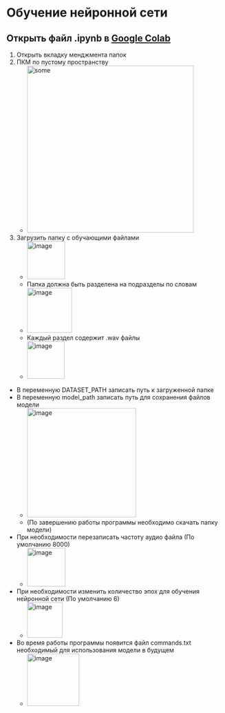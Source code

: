 # Обучение нейронной сети
## Открыть файл .ipynb в [Google Colab](https://colab.research.google.com/)
1. Открыть вкладку менджмента папок
2. ПКМ по пустому пространству
   * <img width="387" alt="some" src="https://user-images.githubusercontent.com/91955445/177967673-4c48615c-f44e-4a33-8308-e1fb2d30abcd.png">
3. Загрузить папку с обучающими файлами
   - <img width="88" alt="image" src="https://user-images.githubusercontent.com/91955445/177975095-aad6c567-ecf0-4cc4-badf-638b131a382b.png">
   - Папка должна быть разделена на подразделы по словам
   - <img width="104" alt="image" src="https://user-images.githubusercontent.com/91955445/177975210-156e8428-c17a-4f88-b121-5ca885eb85c5.png">
   - Каждый раздел содержит .wav файлы
   - <img width="87" alt="image" src="https://user-images.githubusercontent.com/91955445/177975353-75dc9687-f2c3-45b9-bc01-7c8d5015965f.png">
   
* В переменную DATASET_PATH записать путь к загруженной папке
* В переменную model_path записать путь для сохранения файлов модели
  * <img width="253" alt="image" src="https://user-images.githubusercontent.com/91955445/177973093-d5f1e162-d618-418d-a53f-dd11628d5626.png">
   * (По завершению работы программы необходимо скачать папку модели) 
* При необходимости перезаписать частоту аудио файла (По умолчанию 8000)
  * <img width="89" alt="image" src="https://user-images.githubusercontent.com/91955445/177973507-e0335c10-5ba7-4068-9f09-2565f355dd3f.png">
* При необходимости изменить количество эпох для обучения нейронной сети (По умолчанию 6)
  * <img width="82" alt="image" src="https://user-images.githubusercontent.com/91955445/177974221-7d8e9ef3-3f7a-4888-bed5-815c258295b6.png">
* Во время работы программы появится файл commands.txt необходимый для использования модели в будущем
   * <img width="121" alt="image" src="https://user-images.githubusercontent.com/91955445/177974053-05fb5909-6a9e-4d44-a95c-f3350a1bea67.png">




